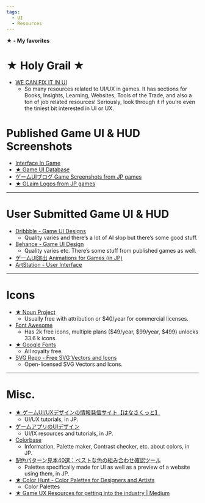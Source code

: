 ```yaml
---
tags:
  - UI
  - Resources
---
```

**★ - My favorites**

# ★ Holy Grail ★
- [WE CAN FIX IT IN UI](https://wcfiiui.notion.site/WE-CAN-FIX-IT-IN-UI-5f2712f7096643829b9b8ed14325d38c)
	- So many resources related to UI/UX in games. It has sections for Books, Insights, Learning, Websites, Tools of the Trade, and also a ton of job related resources! Seriously, look through it if you’re even the tiniest bit interested in UI or UX.

# Published Game UI & HUD Screenshots

- [Interface In Game](https://interfaceingame.com/)
- [★ Game UI Database](https://www.gameuidatabase.com/)
- [ゲームUIブログ Game Screenshots from JP games](https://gameui.matme.info/blog/)
- [★ GLaim Logos from JP games](http://glaim.tkmweb.info/)

<hr>

# User Submitted Game UI & HUD

- [Dribbble - Game UI Designs](https://dribbble.com/tags/game-ui#)
	- Quality varies and there’s a lot of AI slop but there’s some good stuff.
- [Behance - Game UI Design](https://www.behance.net/search/projects/game%20design%20?field=ui/ux)
	- Quality varies etc. There’s some stuff from published games as well.
- [ゲームUI演出 Animations for Games (in JP)](https://gameanimation.info/)
- [ArtStation - User Interface](https://www.artstation.com/channels/user_interface?sort_by=trending&dimension=all)

<hr>

# Icons

- [★ Noun Project](https://thenounproject.com/)
	- Usually free with attribution or $40/year for commercial licenses. 
- [Font Awesome](https://fontawesome.com/icons)
	- Has 2k free icons, multiple plans ($49/year, $99/year, $499) unlocks 33.6 k icons.
- [★ Google Fonts](https://fonts.google.com/icons)
	- All royalty free.
- [SVG Repo - Free SVG Vectors and Icons](https://www.svgrepo.com/)
	- Open-licensed SVG Vectors and Icons.

<hr>

# Misc.

- [★ ゲームUI/UXデザインの情報発信サイト【はなさくっと】](https://hanasaqutto.com/)
    - UI/UX tutorials, in JP.
- [ゲームアプリのUIデザイン](https://appgameui.hatenablog.com/)
	- UI/IX resources and tutorials, in JP.
- [Colorbase](https://colorbase.app/ja)
	- Information, Palette maker, Contrast checker, etc. about colors, in JP.
- [配色パターン見本40選：ベストな色の組み合わせ確認ツール](https://saruwakakun.com/design/gallery/palette#google_vignette)
	- Palettes specifically made for UI as well as a preview of a website using them, in JP.
- [★ Color Hunt - Color Palettes for Designers and Artists](https://colorhunt.co/)
	- Color Palettes
- [★ Game UX Resources for getting into the industry | Medium](https://medium.com/design-bootcamp/game-ux-resources-for-getting-into-the-industry-29350545017d)
